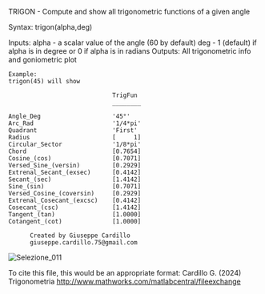 TRIGON - Compute and show all trigonometric functions of a given angle

Syntax: 	trigon(alpha,deg)
    
   Inputs:
         alpha - a scalar value of the angle (60 by default)
         deg - 1 (default) if alpha is in degree or 0 if alpha is in radians
   Outputs:
         All trigonometric info and goniometric plot

    Example: 
    trigon(45) will show 

                                 TrigFun 
                                 ________

    Angle_Deg                    '45°'   
    Arc_Rad                      '1/4*pi'
    Quadrant                     'First' 
    Radius                       [     1]
    Circular_Sector              '1/8*pi'
    Chord                        [0.7654]
    Cosine_(cos)                 [0.7071]
    Versed_Sine_(versin)         [0.2929]
    Extrenal_Secant_(exsec)      [0.4142]
    Secant_(sec)                 [1.4142]
    Sine_(sin)                   [0.7071]
    Versed_Cosine_(coversin)     [0.2929]
    Extrenal_Cosecant_(excsc)    [0.4142]
    Cosecant_(csc)               [1.4142]
    Tangent_(tan)                [1.0000]
    Cotangent_(cot)              [1.0000]

          Created by Giuseppe Cardillo
          giuseppe.cardillo.75@gmail.com
![Selezione_011](https://github.com/dnafinder/Trigonometria/assets/37176275/c72b52e8-4440-43d4-b6ec-6760d85d1cf0)

To cite this file, this would be an appropriate format:
Cardillo G. (2024) Trigonometria
http://www.mathworks.com/matlabcentral/fileexchange
